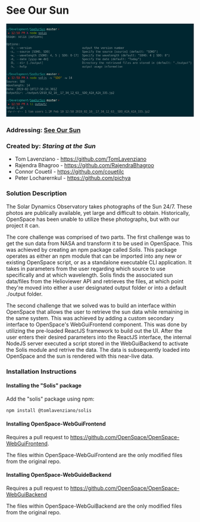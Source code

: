 See Our Sun
=====

![Screenshot](https://github.com/HackTheSolarSystem/SeeOurSun/blob/master/2019-02-10-12:59:19-screenshot.png)

### Addressing: [See Our Sun](https://github.com/amnh/HackTheSolarSystem/wiki/See-Our-Sun)

### Created by: *Staring at the Sun*
* Tom Lavenziano - https://github.com/TomLavenziano
* Rajendra Bhagroo - https://github.com/RajendraBhagroo
* Connor Couetil - https://github.com/couetilc
* Peter Locharernkul - https://github.com/pichya

### Solution Description

The Solar Dynamics Observatory takes photographs of the Sun 24/7. These photos are publically available, yet large and difficult to obtain. Historically, OpenSpace has been unable to utilize these photographs, but with our project it can.

The core challenge was comprised of two parts. The first challenge was to get the sun data from NASA and transform it to be used in OpenSpace. This was achieved by creating an npm package called *Solis*. This package operates as either an npm module that can be imported into any new or existing OpenSpace script, or as a standalone executable CLI application. It takes in parameters from the user regarding which source to use specifically and at which wavelength. Solis finds the associated sun data/files from the Helioviewer API and retrieves the files, at which point they're moved into either a user designated output folder or into a default ./output folder. 

The second challenge that we solved was to build an interface within OpenSpace that allows the user to retrieve the sun data while remaining in the same system. This was achieved by adding a custom secondary interface to OpenSpace's WebGuiFrontend component. This was done by utilizing the pre-loaded ReactJS framework to build out the UI. After the user enters their desired parameters into the ReactJS interface, the internal NodeJS server executed a script stored in the WebGuiBackend to  activate the Solis module and retrive the data. The data is subsequently loaded into OpenSpace and the sun is rendered with this near-live data.

### Installation Instructions

#### Installing the "Solis" package

Add the "solis" package using npm:

```bash
npm install @tomlavenziano/solis
```

#### Installing OpenSpace-WebGuiFrontend

Requires a pull request to https://github.com/OpenSpace/OpenSpace-WebGuiFrontend.

The files within OpenSpace-WebGuiFrontend are the only modified files from the original repo.

#### Installing OpenSpace-WebGuideBackend

Requires a pull request to https://github.com/OpenSpace/OpenSpace-WebGuiBackend

The files within OpenSpace-WebGuiBackend are the only modified files from the original repo.
